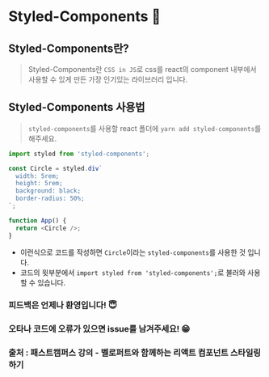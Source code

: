# Styled-Components 💅
## Styled-Components란?
> Styled-Components란 `CSS in JS`로 css를 react의 component 내부에서 사용할 수 있게 만든 가장 인기있는 라이브러리 입니다.

## Styled-Components 사용법
> `styled-components`를 사용할 react 폴더에 `yarn add styled-components`를 해주세요.

```javascript
import styled from 'styled-components';

const Circle = styled.div`
  width: 5rem;
  height: 5rem;
  background: black;
  border-radius: 50%;
`;

function App() {
  return <Circle />;
}
```
- 이런식으로 코드를 작성하면 `Circle`이라는 `styled-components`를 사용한 것 입니다.
- 코드의 윗부분에서 `import styled from 'styled-components';`로 불러와 사용할 수 있습니다.

### 피드백은 언제나 환영입니다! 😇
### 오타나 코드에 오류가 있으면 issue를 남겨주세요! 😁
### 출처 : 패스트캠퍼스 강의 - 벨로퍼트와 함께하는 리액트 컴포넌트 스타일링하기